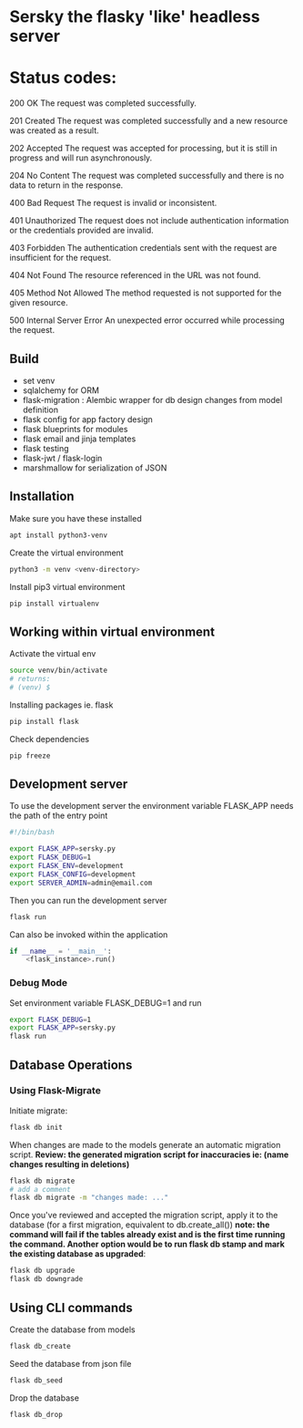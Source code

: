 # Sersky the flasky 'like' headless server

# Status codes:

200 OK The request was completed successfully.

201 Created The request was completed successfully and a new resource was created as a result.

202 Accepted The request was accepted for processing, but it is still in progress and will run
asynchronously.

204 No Content The request was completed successfully and there is no data to return in the response.

400 Bad Request The request is invalid or inconsistent.

401 Unauthorized The request does not include authentication information or the credentials provided are
invalid.

403 Forbidden The authentication credentials sent with the request are insufficient for the request.

404 Not Found The resource referenced in the URL was not found.

405 Method Not Allowed The method requested is not supported for the given resource.

500 Internal Server Error An unexpected error occurred while processing the request.


## Build

- set venv
- sqlalchemy for ORM
- flask-migration : Alembic wrapper for db design changes from model definition
- flask config for app factory design
- flask blueprints for modules
- flask email and jinja templates
- flask testing
- flask-jwt / flask-login
- marshmallow for serialization of JSON

## Installation

Make sure you have these installed

```sh
apt install python3-venv
```

Create the virtual environment 

```sh
python3 -m venv <venv-directory>
```

Install pip3 virtual environment

```sh
pip install virtualenv
```

## Working within virtual environment

Activate the virtual env

```sh
source venv/bin/activate
# returns:
# (venv) $
```

Installing packages ie. flask

```sh
pip install flask
```

Check dependencies

```sh
pip freeze
```

## Development server

To use the development server the environment variable FLASK_APP needs the path of the entry point

```sh
#!/bin/bash

export FLASK_APP=sersky.py
export FLASK_DEBUG=1
export FLASK_ENV=development
export FLASK_CONFIG=development
export SERVER_ADMIN=admin@email.com
```

Then you can run the development server

```sh
flask run
```

Can also be invoked within the application

```py
if __name__ = '__main__':
    <flask_instance>.run()
```

### Debug Mode

Set environment variable FLASK_DEBUG=1 and run

```sh
export FLASK_DEBUG=1
export FLASK_APP=sersky.py
flask run
```

## Database Operations

### Using Flask-Migrate

Initiate migrate:

```sh
flask db init
```

When changes are made to the models generate an automatic migration script.
**Review: the generated migration script for inaccuracies ie: (name changes resulting in deletions)**

```sh
flask db migrate
# add a comment
flask db migrate -m "changes made: ..."
```

Once you've reviewed and accepted the migration script, apply it to the database (for a first migration, equivalent to db.create_all())
**note: the command will fail if the tables already exist and is the first time running the command. Another option would be to run flask db stamp and mark the existing database as upgraded**:

```sh
flask db upgrade
flask db downgrade
```

## Using CLI commands

Create the database from models

```sh
flask db_create
```

Seed the database from json file

```sh
flask db_seed
```

Drop the database

```sh
flask db_drop
```
